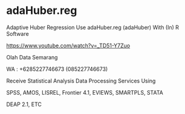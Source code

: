 # adaHuber.reg
Adaptive Huber Regression Use adaHuber.reg (adaHuber) With (In) R Software

https://www.youtube.com/watch?v=_TD51-Y7Zuo

Olah Data Semarang

WA : +6285227746673 (085227746673)

Receive Statistical Analysis Data Processing Services Using

SPSS, AMOS, LISREL, Frontier 4.1, EVIEWS, SMARTPLS, STATA

DEAP 2.1, ETC
